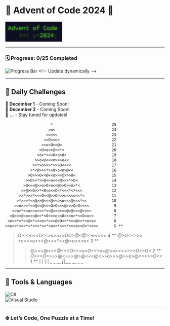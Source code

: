 # 🎄 Advent of Code 2024 🎅

![Advent of Code Banner](https://github.com/23og2704/AoC24/blob/master/resources/header.png) <!-- Replace with your custom banner -->

---

### 🗓️ Progress: **0/25 Completed**
![Progress Bar]([https://progress-bar.dev/0/?scale=25&width=400&suffix=%20days](https://geps.dev/progress/5?scale=25&width=400&suffix=%20days&dangerColor=FF0000&warningColor=FFA500&successColor=008000)) <!-- Update dynamically -->

---

## 🚀 Daily Challenges
🎁 **December 1** - Coming Soon!  
🎁 **December 2** - Coming Soon!  
🎁 **...** - Stay tuned for updates!

                        *                          25
                       >o<                         24
                      >o<<<                        23
                     >>O<<o<                       22
                    >>o>O>>@<                      21
                   >O<o>>@>>*<                     20
                  >o>*<<<O<o>O<                    19
                 >>o<@<<<o>>>o<<                   18
                >>*>o>>>*>>>O<<<<                  17
               >*<@>>>*>>O>o<o>@<<                 16
              >O>>>O<<@<<o>>>@>>>O<                15
             >>O>>*>>@<<o<<<@>>>*>O<               14
            >O<<<@>>o>O>o<<@>>O>>o>*<              13
           >>@>>O>>*<O<o<<O<*<<<*<*<<<             12
          >>*>>>*<<<O<<@>>O>>>o<<<o<<*<            11
         >*>>>*<<@>>@<<<@<<o<o<<<@<<<*<<           10
        >>o>>>*<<@<<@<<<O>O<<<@>>>O>O<<<<           9
       >>o>*<<o>>o<<<*<<@>>o<<<@>@<<<@<<<<          8
      >@>>>@<o<<<@>>*<O<<<o<<O>>>o>*<<O<o<<         7
     >o>>*>*<<@>*<<<o>*>>>@<O<<*>>>@<<*<o>o<        6
    >>o<<*<<<*>*<<<*<<*<o<<*>>>*>>>o>>O>*<<<<       5 **
   >O>>>o<<<o>O<<<O>*>o<O>>o>>O<o>O>@<@>>o<<<<      4 **
  >@>O<<<o>>*>>*<<O>o<*<<o<<o>>>@>>>*<<@>o<<<o<     3 **
 >>@<<<@<<<@<<<O<<*>o>O<<<O>>o<@>o<<<*>*>>>O>>O<    2 **
>O>>>O>*>>>@<*>>>@>@<<*<@<<o>>>o>>>@>>o>@>>*>>O<<   1 **
                      |   |
                      |   |
           _  _ __ ___|___|___ __ _  _

---

## 🔧 Tools & Languages
![C#](https://img.shields.io/badge/C%23-%23239120.svg?style=for-the-badge&logo=c-sharp&logoColor=white)  
![Visual Studio](https://img.shields.io/badge/Visual%20Studio-5C2D91.svg?style=for-the-badge&logo=visual-studio&logoColor=white)

---

### ❄️ Let’s Code, One Puzzle at a Time!
